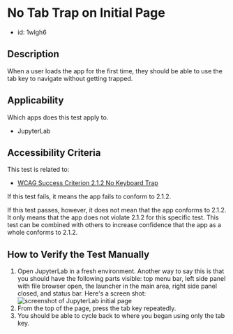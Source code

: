 # No Tab Trap on Initial Page

- id: 1wlgh6

## Description

When a user loads the app for the first time, they should be able to use the tab
key to navigate without getting trapped.

## Applicability

Which apps does this test apply to.

- JupyterLab

## Accessibility Criteria

This test is related to:

- [WCAG Success Criterion 2.1.2 No Keyboard
  Trap](https://www.w3.org/TR/WCAG22/#no-keyboard-trap)

If this test fails, it means the app fails to conform to 2.1.2.

If this test passes, however, it does not mean that the app conforms to 2.1.2.
It only means that the app does not violate 2.1.2 for this specific test. This
test can be combined with others to increase confidence that the app as a whole
conforms to 2.1.2.

## How to Verify the Test Manually

1. Open JupyterLab in a fresh environment. Another way to say this is that you
  should have the following parts visible: top menu bar, left side panel with
  file browser open, the launcher in the main area, right side panel closed, and
  status bar. Here's a screen shot: ![screenshot of JupyterLab initial
  page](assets/no-tab-trap-initial-page/jupyterlab-initial-page.png)
2. From the top of the page, press the tab key repeatedly.
3. You should be able to cycle back to where you began using only the tab key.
